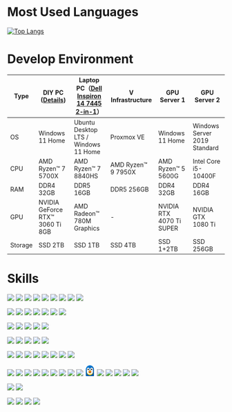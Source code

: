 # Most Used Languages

[![Top Langs](https://github-readme-stats.vercel.app/api/top-langs/?username=Atamol&layout=donut-vertical)](https://github.com/Atamol/github-readme-stats)

# Develop Environment

| Type | DIY PC ([Details](https://hackmd.io/@Atamol/rJACV5wza)) | Laptop PC（[Dell Inspiron 14 7445 2-in-1](https://www.dell.com/ja-jp/shop/dell%E3%81%AE%E3%83%8E%E3%83%BC%E3%83%88%E3%83%91%E3%82%BD%E3%82%B3%E3%83%B3/inspiron-14-2-in-1-%E3%83%8E%E3%83%BC%E3%83%88%E3%83%91%E3%82%BD%E3%82%B3%E3%83%B3/spd/inspiron-14-7445-2-in-1-laptop)）| V Infrastructure | GPU Server 1 | GPU Server 2 |
|---|---|---|---|---|---|
| OS | Windows 11 Home | Ubuntu Desktop LTS / Windows 11 Home | Proxmox VE | Windows 11 Home | Windows Server 2019 Standard |
| CPU | AMD Ryzen™ 7 5700X | AMD Ryzen™ 7 8840HS | AMD Ryzen™ 9 7950X | AMD Ryzen™ 5 5600G | Intel Core i5-10400F |
| RAM | DDR4 32GB | DDR5 16GB | DDR5 256GB | DDR4 32GB | DDR4 16GB |
| GPU | NVIDIA GeForce RTX™ 3060 Ti 8GB | AMD Radeon™ 780M Graphics | - | NVIDIA RTX 4070 Ti SUPER | NVIDIA GTX 1080 Ti |
| Storage | SSD 2TB | SSD 1TB | SSD 4TB | SSD 1+2TB | SSD 256GB |

# Skills

<img src="https://cdn.jsdelivr.net/gh/devicons/devicon/icons/csharp/csharp-original.svg" width="25"/> <img src="	https://cdn.jsdelivr.net/gh/devicons/devicon/icons/cplusplus/cplusplus-original.svg" width="25"/> <img src="https://cdn.jsdelivr.net/gh/devicons/devicon/icons/javascript/javascript-original.svg" width="20"/> <img src="https://cdn.jsdelivr.net/gh/devicons/devicon/icons/typescript/typescript-original.svg" width="20"/> <img src="https://cdn.jsdelivr.net/gh/devicons/devicon/icons/php/php-original.svg" width="30"/> <img src="https://cdn.jsdelivr.net/gh/devicons/devicon/icons/python/python-original.svg" width="25"/> <img src="https://cdn.jsdelivr.net/gh/devicons/devicon/icons/ruby/ruby-original.svg" width="20"/> <img src="https://www.rust-lang.org/static/images/rust-logo-blk.svg" width="30"/> <img src="https://go.dev/blog/go-brand/Go-Logo/PNG/Go-Logo_Blue.png" width="30"/>

<img src="https://avatars.githubusercontent.com/u/958072?s=200&v=4" width="25"/> <img src="https://cdn.jsdelivr.net/gh/devicons/devicon/icons/django/django-plain.svg" width="25"/> <img src="https://cdn.jsdelivr.net/gh/devicons/devicon/icons/flask/flask-original.svg" width="25"/> <img src="https://cdn.jsdelivr.net/gh/devicons/devicon/icons/rails/rails-plain.svg" width="25"/> <img src="https://nestjs.com/logo-small-gradient.d792062c.svg" width="25"/> <img src="https://cdn.jsdelivr.net/gh/devicons/devicon/icons/react/react-original.svg" width="25"/> <img src="https://cdn.jsdelivr.net/gh/devicons/devicon/icons/nextjs/nextjs-original.svg" width="25"/>

<img src="https://requests.readthedocs.io/en/latest/_static/requests-sidebar.png" width="25"/> <img src="https://www.crummy.com/software/BeautifulSoup/10.1.jpg" width="25"/> <img src="https://avatars.githubusercontent.com/u/983927?s=200&v=4" width="25"/> <img src="https://playwright.dev/img/playwright-logo.svg" width="25"/> <img src="https://avatars.githubusercontent.com/u/6906516?s=200&v=4" width="25"/>

<img src="https://www.mysql.com/common/logos/logo-mysql-170x115.png" width="25"/> <img src="https://www.postgresql.org/media/img/about/press/elephant.png" width="25"/> <img src="https://mariadb.com/wp-content/uploads/2019/11/mariadb-logo-vertical_blue.svg" width="25"/> <img src="https://cdn.jsdelivr.net/gh/devicons/devicon/icons/redis/redis-original.svg" width="25"/> <img src="https://icon.icepanel.io/AWS/svg/Database/DynamoDB.svg" width="25"/>

 <img src="https://pandas.pydata.org/static/img/pandas_mark.svg" width="25"/> <img src="https://avatars.githubusercontent.com/u/15658638?s=200&v=4" width="25"/> <img src="https://avatars.githubusercontent.com/u/21003710?s=200&v=4" width="25"/> <img src="https://avatars.githubusercontent.com/u/365630?s=200&v=4" width="25"/> <img src="https://avatars.githubusercontent.com/u/111992358?s=200&v=4" width="25"/> <img src="https://rust-ndarray.github.io/images/rust-ndarray_logo.svg" width="25"/> <img src="https://avatars.githubusercontent.com/u/14957082?s=200&v=4" width="25"/> <img src="https://images.seeklogo.com/logo-png/55/1/claude-logo-png_seeklogo-554534.png" width="25"/>

<img src="https://avatars.githubusercontent.com/u/2232217?s=200&v=4" width="20"/> <img src="https://avatars.githubusercontent.com/u/6844498?s=200&v=4" width="25"/> <img src="https://www.vectorlogo.zone/logos/google_cloud/google_cloud-icon.svg" width="25"/> <img src="https://icon.icepanel.io/AWS/svg/Front-End-Web-Mobile/Amplify.svg" width="25"/> <img src="https://icon.icepanel.io/AWS/svg/Compute/Lambda.svg" width="25"/> <img src="https://icon.icepanel.io/AWS/svg/Business-Applications/Connect.svg" width="25"/> <img src="https://avatars.githubusercontent.com/u/5429470?s=200&v=4" width="25"/> <img src="https://avatars.githubusercontent.com/u/13629408?s=200&v=4" width="25"/> <img src="https://avatars.githubusercontent.com/u/44036562?s=200&v=4" width="25"/> <img src="https://raw.githubusercontent.com/microsoft/WSL/master/Images/Square44x44Logo.targetsize-256.png" width="25"/> <img src="https://avatars.githubusercontent.com/u/17219288?s=200&v=4" width="25"/> <img src="https://images.icon-icons.com/2699/PNG/512/nginx_logo_icon_169915.png" width="25"/> <img src="https://www.apache.org/foundation/press/kit/feather.svg" width="15"/> <img src="https://cf-assets.www.cloudflare.com/slt3lc6tev37/CHOl0sUhrumCxOXfRotGt/081f81d52274080b2d026fdf163e3009/cloudflare-icon-color_3x.png" width="25"/> <img src="https://img.icons8.com/?size=256&id=GxnnEGl75yew&format=png" width="25"/>

<img src="https://cdn.sanity.io/images/fuvbjjlp/production/2495ab2daae11fd3ed5d6b84477d513869f9a1b4-89x100.png" width="25"/> <img src="https://avatars.githubusercontent.com/u/60047606?s=200&v=4" width="25"/>

<img src="https://media.printables.com/media/prints/754259/images/5885287_be47d97c-1aee-45e2-9f54-09a06093081a_b35039bb-5086-43b5-8b8d-4dde65caf490/thumbs/inside/1280x960/webp/bambulablogo.webp" width="25"/> <img src="https://www.raspberrypi.com/app/uploads/2022/02/COLOUR-Raspberry-Pi-Symbol-Registered-150x150.png" width="25"/> <img src="https://images.icon-icons.com/2699/PNG/512/arduino_logo_icon_170518.png" width="25"/> <img src="https://cdn.iconscout.com/icon/free/png-512/free-nvidia-logo-icon-download-in-svg-png-gif-file-formats--technology-social-media-company-vol-5-pack-logos-icons-3030185.png?f=webp&w=256" width="25"/>
